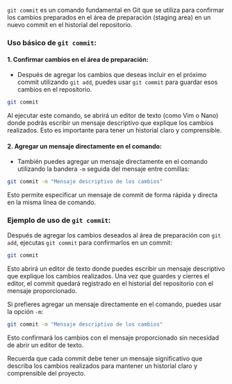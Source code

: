 `git commit` es un comando fundamental en Git que se utiliza para confirmar los cambios preparados en el área de preparación (staging area) en un nuevo commit en el historial del repositorio.

### Uso básico de `git commit`:

#### 1. Confirmar cambios en el área de preparación:
   - Después de agregar los cambios que deseas incluir en el próximo commit utilizando `git add`, puedes usar `git commit` para guardar esos cambios en el repositorio.

   ```bash
   git commit
   ```

   Al ejecutar este comando, se abrirá un editor de texto (como Vim o Nano) donde podrás escribir un mensaje descriptivo que explique los cambios realizados. Esto es importante para tener un historial claro y comprensible.

#### 2. Agregar un mensaje directamente en el comando:
   - También puedes agregar un mensaje directamente en el comando utilizando la bandera `-m` seguida del mensaje entre comillas:

   ```bash
   git commit -m "Mensaje descriptivo de los cambios"
   ```

   Esto permite especificar un mensaje de commit de forma rápida y directa en la misma línea de comando.

### Ejemplo de uso de `git commit`:

Después de agregar los cambios deseados al área de preparación con `git add`, ejecutas `git commit` para confirmarlos en un commit:

```bash
git commit
```

Esto abrirá un editor de texto donde puedes escribir un mensaje descriptivo que explique los cambios realizados. Una vez que guardes y cierres el editor, el commit quedará registrado en el historial del repositorio con el mensaje proporcionado.

Si prefieres agregar un mensaje directamente en el comando, puedes usar la opción `-m`:

```bash
git commit -m "Mensaje descriptivo de los cambios"
```

Esto confirmará los cambios con el mensaje proporcionado sin necesidad de abrir un editor de texto.

Recuerda que cada commit debe tener un mensaje significativo que describa los cambios realizados para mantener un historial claro y comprensible del proyecto.